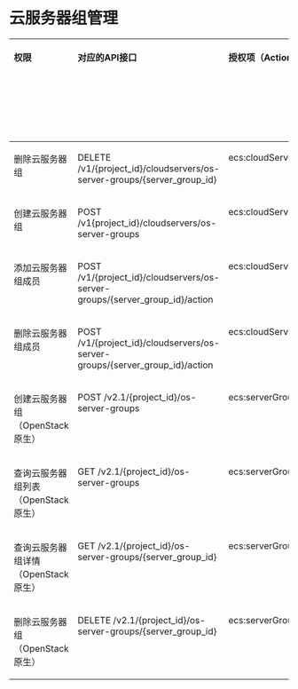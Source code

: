 # 云服务器组管理<a name="ZH-CN_TOPIC_0103071520"></a>

<a name="table818845922715"></a>
<table><thead align="left"><tr id="row7188175902716"><th class="cellrowborder" valign="top" width="10.42104210421042%" id="mcps1.1.7.1.1"><p id="p1959712364512"><a name="p1959712364512"></a><a name="p1959712364512"></a>权限</p>
</th>
<th class="cellrowborder" valign="top" width="30.5030503050305%" id="mcps1.1.7.1.2"><p id="p8402164419019"><a name="p8402164419019"></a><a name="p8402164419019"></a>对应的API接口</p>
</th>
<th class="cellrowborder" valign="top" width="23.91239123912391%" id="mcps1.1.7.1.3"><p id="p2040214445018"><a name="p2040214445018"></a><a name="p2040214445018"></a>授权项（Action）</p>
</th>
<th class="cellrowborder" valign="top" width="19.23192319231923%" id="mcps1.1.7.1.4"><p id="p22519318453"><a name="p22519318453"></a><a name="p22519318453"></a>依赖的授权项</p>
</th>
<th class="cellrowborder" valign="top" width="8.01080108010801%" id="mcps1.1.7.1.5"><p id="p84029445019"><a name="p84029445019"></a><a name="p84029445019"></a>IAM项目</p>
<p id="p12578131324712"><a name="p12578131324712"></a><a name="p12578131324712"></a>(Project)</p>
</th>
<th class="cellrowborder" valign="top" width="7.920792079207921%" id="mcps1.1.7.1.6"><p id="p1999212348459"><a name="p1999212348459"></a><a name="p1999212348459"></a>企业项目</p>
<p id="p1026502118478"><a name="p1026502118478"></a><a name="p1026502118478"></a>(Enterprise Project)</p>
</th>
</tr>
</thead>
<tbody><tr id="row1739712213368"><td class="cellrowborder" valign="top" width="10.42104210421042%" headers="mcps1.1.7.1.1 "><p id="p13350192320273"><a name="p13350192320273"></a><a name="p13350192320273"></a>删除云服务器组</p>
</td>
<td class="cellrowborder" valign="top" width="30.5030503050305%" headers="mcps1.1.7.1.2 "><p id="p1657484819494"><a name="p1657484819494"></a><a name="p1657484819494"></a>DELETE /v1/{project_id}/cloudservers/os-server-groups/{server_group_id}</p>
</td>
<td class="cellrowborder" valign="top" width="23.91239123912391%" headers="mcps1.1.7.1.3 "><p id="p1274584810234"><a name="p1274584810234"></a><a name="p1274584810234"></a>ecs:cloudServers:delete</p>
</td>
<td class="cellrowborder" valign="top" width="19.23192319231923%" headers="mcps1.1.7.1.4 "><p id="p1584903011278"><a name="p1584903011278"></a><a name="p1584903011278"></a>-</p>
</td>
<td class="cellrowborder" valign="top" width="8.01080108010801%" headers="mcps1.1.7.1.5 "><p id="p79824201716"><a name="p79824201716"></a><a name="p79824201716"></a>√</p>
</td>
<td class="cellrowborder" valign="top" width="7.920792079207921%" headers="mcps1.1.7.1.6 "><p id="p1098219212179"><a name="p1098219212179"></a><a name="p1098219212179"></a>√</p>
</td>
</tr>
<tr id="row1039722293615"><td class="cellrowborder" valign="top" width="10.42104210421042%" headers="mcps1.1.7.1.1 "><p id="p1835022315276"><a name="p1835022315276"></a><a name="p1835022315276"></a>创建云服务器组</p>
</td>
<td class="cellrowborder" valign="top" width="30.5030503050305%" headers="mcps1.1.7.1.2 "><p id="p95442162314"><a name="p95442162314"></a><a name="p95442162314"></a>POST /v1{project_id}/cloudservers/os-server-groups</p>
</td>
<td class="cellrowborder" valign="top" width="23.91239123912391%" headers="mcps1.1.7.1.3 "><p id="p208565404263"><a name="p208565404263"></a><a name="p208565404263"></a>ecs:cloudServers:create</p>
</td>
<td class="cellrowborder" valign="top" width="19.23192319231923%" headers="mcps1.1.7.1.4 "><p id="p584903082717"><a name="p584903082717"></a><a name="p584903082717"></a>-</p>
</td>
<td class="cellrowborder" valign="top" width="8.01080108010801%" headers="mcps1.1.7.1.5 "><p id="p074330192911"><a name="p074330192911"></a><a name="p074330192911"></a>√</p>
</td>
<td class="cellrowborder" valign="top" width="7.920792079207921%" headers="mcps1.1.7.1.6 "><p id="p107432015296"><a name="p107432015296"></a><a name="p107432015296"></a>√</p>
</td>
</tr>
<tr id="row1939702214363"><td class="cellrowborder" valign="top" width="10.42104210421042%" headers="mcps1.1.7.1.1 "><p id="p19350122316279"><a name="p19350122316279"></a><a name="p19350122316279"></a>添加<span id="text14918121534211"><a name="text14918121534211"></a><a name="text14918121534211"></a>云服务器</span>组成员</p>
</td>
<td class="cellrowborder" valign="top" width="30.5030503050305%" headers="mcps1.1.7.1.2 "><p id="p84911316183615"><a name="p84911316183615"></a><a name="p84911316183615"></a>POST /v1/{project_id}/cloudservers/os-server-groups/{server_group_id}/action</p>
</td>
<td class="cellrowborder" valign="top" width="23.91239123912391%" headers="mcps1.1.7.1.3 "><p id="p1468917516588"><a name="p1468917516588"></a><a name="p1468917516588"></a>ecs:cloudServers:create</p>
</td>
<td class="cellrowborder" valign="top" width="19.23192319231923%" headers="mcps1.1.7.1.4 "><p id="p784919300273"><a name="p784919300273"></a><a name="p784919300273"></a>-</p>
</td>
<td class="cellrowborder" valign="top" width="8.01080108010801%" headers="mcps1.1.7.1.5 "><p id="p5371182152910"><a name="p5371182152910"></a><a name="p5371182152910"></a>√</p>
</td>
<td class="cellrowborder" valign="top" width="7.920792079207921%" headers="mcps1.1.7.1.6 "><p id="p837114213295"><a name="p837114213295"></a><a name="p837114213295"></a>√</p>
</td>
</tr>
<tr id="row19398922143617"><td class="cellrowborder" valign="top" width="10.42104210421042%" headers="mcps1.1.7.1.1 "><p id="p18350162362718"><a name="p18350162362718"></a><a name="p18350162362718"></a>删除<span id="text13938193420424"><a name="text13938193420424"></a><a name="text13938193420424"></a>云服务器</span>组成员</p>
</td>
<td class="cellrowborder" valign="top" width="30.5030503050305%" headers="mcps1.1.7.1.2 "><p id="p73117467262"><a name="p73117467262"></a><a name="p73117467262"></a>POST /v1/{project_id}/cloudservers/os-server-groups/{server_group_id}/action</p>
</td>
<td class="cellrowborder" valign="top" width="23.91239123912391%" headers="mcps1.1.7.1.3 "><p id="p9381117115812"><a name="p9381117115812"></a><a name="p9381117115812"></a>ecs:cloudServers:delete</p>
</td>
<td class="cellrowborder" valign="top" width="19.23192319231923%" headers="mcps1.1.7.1.4 "><p id="p4849103016275"><a name="p4849103016275"></a><a name="p4849103016275"></a>-</p>
</td>
<td class="cellrowborder" valign="top" width="8.01080108010801%" headers="mcps1.1.7.1.5 "><p id="p46116310294"><a name="p46116310294"></a><a name="p46116310294"></a>√</p>
</td>
<td class="cellrowborder" valign="top" width="7.920792079207921%" headers="mcps1.1.7.1.6 "><p id="p166111316298"><a name="p166111316298"></a><a name="p166111316298"></a>√</p>
</td>
</tr>
<tr id="row1919025918277"><td class="cellrowborder" valign="top" width="10.42104210421042%" headers="mcps1.1.7.1.1 "><p id="p635082310276"><a name="p635082310276"></a><a name="p635082310276"></a>创建云服务器组（OpenStack原生）</p>
</td>
<td class="cellrowborder" valign="top" width="30.5030503050305%" headers="mcps1.1.7.1.2 "><p id="p1261552114219"><a name="p1261552114219"></a><a name="p1261552114219"></a>POST /v2.1/{project_id}/os-server-groups</p>
</td>
<td class="cellrowborder" valign="top" width="23.91239123912391%" headers="mcps1.1.7.1.3 "><p id="p467571520586"><a name="p467571520586"></a><a name="p467571520586"></a>ecs:serverGroups:manage</p>
</td>
<td class="cellrowborder" valign="top" width="19.23192319231923%" headers="mcps1.1.7.1.4 "><p id="p1584943018273"><a name="p1584943018273"></a><a name="p1584943018273"></a>-</p>
</td>
<td class="cellrowborder" valign="top" width="8.01080108010801%" headers="mcps1.1.7.1.5 "><p id="p551811571269"><a name="p551811571269"></a><a name="p551811571269"></a>√</p>
</td>
<td class="cellrowborder" valign="top" width="7.920792079207921%" headers="mcps1.1.7.1.6 "><p id="p135181357102610"><a name="p135181357102610"></a><a name="p135181357102610"></a>×</p>
</td>
</tr>
<tr id="row2190135914273"><td class="cellrowborder" valign="top" width="10.42104210421042%" headers="mcps1.1.7.1.1 "><p id="p12351182315279"><a name="p12351182315279"></a><a name="p12351182315279"></a>查询云服务器组列表（OpenStack原生）</p>
</td>
<td class="cellrowborder" valign="top" width="30.5030503050305%" headers="mcps1.1.7.1.2 "><p id="p3901573429"><a name="p3901573429"></a><a name="p3901573429"></a>GET /v2.1/{project_id}/os-server-groups</p>
</td>
<td class="cellrowborder" valign="top" width="23.91239123912391%" headers="mcps1.1.7.1.3 "><p id="p13672101811581"><a name="p13672101811581"></a><a name="p13672101811581"></a>ecs:serverGroups:manage</p>
</td>
<td class="cellrowborder" valign="top" width="19.23192319231923%" headers="mcps1.1.7.1.4 "><p id="p178491930122716"><a name="p178491930122716"></a><a name="p178491930122716"></a>-</p>
</td>
<td class="cellrowborder" valign="top" width="8.01080108010801%" headers="mcps1.1.7.1.5 "><p id="p1287351772913"><a name="p1287351772913"></a><a name="p1287351772913"></a>√</p>
</td>
<td class="cellrowborder" valign="top" width="7.920792079207921%" headers="mcps1.1.7.1.6 "><p id="p1187318172291"><a name="p1187318172291"></a><a name="p1187318172291"></a>×</p>
</td>
</tr>
<tr id="row278754211811"><td class="cellrowborder" valign="top" width="10.42104210421042%" headers="mcps1.1.7.1.1 "><p id="p93515234276"><a name="p93515234276"></a><a name="p93515234276"></a>查询云服务器组详情（OpenStack原生）</p>
</td>
<td class="cellrowborder" valign="top" width="30.5030503050305%" headers="mcps1.1.7.1.2 "><p id="p7494181134210"><a name="p7494181134210"></a><a name="p7494181134210"></a>GET /v2.1/{project_id}/os-server-groups/{server_group_id}</p>
</td>
<td class="cellrowborder" valign="top" width="23.91239123912391%" headers="mcps1.1.7.1.3 "><p id="p187419208581"><a name="p187419208581"></a><a name="p187419208581"></a>ecs:serverGroups:manage</p>
</td>
<td class="cellrowborder" valign="top" width="19.23192319231923%" headers="mcps1.1.7.1.4 "><p id="p1984993062714"><a name="p1984993062714"></a><a name="p1984993062714"></a>-</p>
</td>
<td class="cellrowborder" valign="top" width="8.01080108010801%" headers="mcps1.1.7.1.5 "><p id="p735371917294"><a name="p735371917294"></a><a name="p735371917294"></a>√</p>
</td>
<td class="cellrowborder" valign="top" width="7.920792079207921%" headers="mcps1.1.7.1.6 "><p id="p1335317191299"><a name="p1335317191299"></a><a name="p1335317191299"></a>×</p>
</td>
</tr>
<tr id="row13190135952716"><td class="cellrowborder" valign="top" width="10.42104210421042%" headers="mcps1.1.7.1.1 "><p id="p33511323152714"><a name="p33511323152714"></a><a name="p33511323152714"></a>删除云服务器组（OpenStack原生）</p>
</td>
<td class="cellrowborder" valign="top" width="30.5030503050305%" headers="mcps1.1.7.1.2 "><p id="p73221016204211"><a name="p73221016204211"></a><a name="p73221016204211"></a>DELETE /v2.1/{project_id}/os-server-groups/{server_group_id}</p>
</td>
<td class="cellrowborder" valign="top" width="23.91239123912391%" headers="mcps1.1.7.1.3 "><p id="p372392155815"><a name="p372392155815"></a><a name="p372392155815"></a>ecs:serverGroups:manage</p>
</td>
<td class="cellrowborder" valign="top" width="19.23192319231923%" headers="mcps1.1.7.1.4 "><p id="p2084913307276"><a name="p2084913307276"></a><a name="p2084913307276"></a>-</p>
</td>
<td class="cellrowborder" valign="top" width="8.01080108010801%" headers="mcps1.1.7.1.5 "><p id="p184321204293"><a name="p184321204293"></a><a name="p184321204293"></a>√</p>
</td>
<td class="cellrowborder" valign="top" width="7.920792079207921%" headers="mcps1.1.7.1.6 "><p id="p174321720172913"><a name="p174321720172913"></a><a name="p174321720172913"></a>×</p>
</td>
</tr>
</tbody>
</table>


